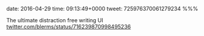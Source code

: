 date: 2016-04-29
time: 09:13:49+0000
tweet: 725976370061279234
%%%

The ultimate distraction free writing UI [twitter.com/blerms/status/716239870998495236](https://twitter.com/blerms/status/716239870998495236)
